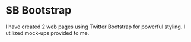 # SB Bootstrap
 
 I have created 2 web pages using Twitter Bootstrap for powerful styling. I utilized mock-ups provided to me.
